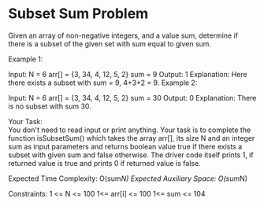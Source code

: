 # Subset Sum Problem

Given an array of non-negative integers, and a value sum, determine if there is a subset of the given set with sum equal to given sum. 


Example 1:

Input:
N = 6
arr[] = {3, 34, 4, 12, 5, 2}
sum = 9
Output: 1 
Explanation: Here there exists a subset with
sum = 9, 4+3+2 = 9.
Example 2:

Input:
N = 6
arr[] = {3, 34, 4, 12, 5, 2}
sum = 30
Output: 0 
Explanation: There is no subset with sum 30.

Your Task:  
You don't need to read input or print anything. Your task is to complete the function isSubsetSum() which takes the array arr[], its size N and an integer sum as input parameters and returns boolean value true if there exists a subset with given sum and false otherwise.
The driver code itself prints 1, if returned value is true and prints 0 if returned value is false.
 

Expected Time Complexity: O(sum*N)
Expected Auxiliary Space: O(sum*N)
 

Constraints:
1 <= N <= 100
1<= arr[i] <= 100
1<= sum <= 104

